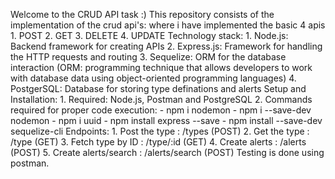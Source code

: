Welcome to the CRUD API task :)
This repository consists of the implementation of the crud api's: where i have implemented the basic 4 apis 
      1. POST
      2. GET
      3. DELETE
      4. UPDATE
Technology stack:
    1. Node.js: Backend framework for creating APIs
    2. Express.js: Framework for handling the HTTP requests and routing
    3. Sequelize: ORM for the database interaction (ORM: programming technique that allows developers to work with database data using object-oriented programming languages)
    4. PostgerSQL: Database for storing type definations and alerts
Setup and Installation:
    1. Required: Node.js, Postman and PostgreSQL
    2. Commands required for proper code execution:
      - npm i nodemon
      - npm i --save-dev nodemon
      - npm i uuid
      - npm install express --save
      - npm install --save-dev sequelize-cli
Endpoints:
    1. Post the type : /types (POST)
    2. Get the type : /type (GET)
    3. Fetch type by ID : /type/:id (GET)
    4. Create alerts : /alerts (POST)
    5. Create alerts/search : /alerts/search (POST)
Testing is done using postman. 
